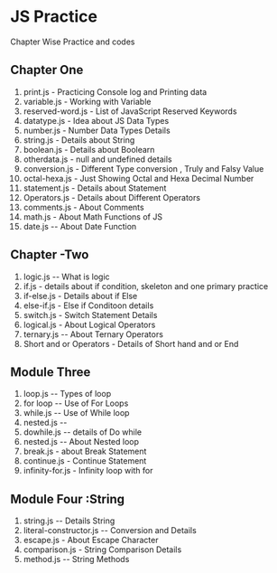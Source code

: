 # JS Practice
Chapter Wise Practice and codes
## Chapter One 
1. print.js  - Practicing Console log and Printing data
2. variable.js - Working with Variable 
3. reserved-word.js - List of JavaScript Reserved Keywords
4. datatype.js - Idea about JS Data Types
5. number.js - Number Data Types Details
6. string.js - Details about String 
7. boolean.js - Details about Boolearn
8. otherdata.js - null and undefined details 
9. conversion.js - Different Type conversion , Truly and Falsy Value
10. octal-hexa.js - Just Showing Octal and Hexa Decimal Number
11. statement.js - Details about Statement
12. Operators.js - Details about Different Operators 
13. comments.js - About Comments 
14. math.js - About Math Functions of JS 
15. date.js -- About Date Function


## Chapter -Two 

1. logic.js -- What is logic
2. if.js - details about if condition, skeleton and one primary practice
3. if-else.js - Details about if Else 
4. else-if.js - Else if Conditoon details 
5. switch.js - Switch Statement Details
6. logical.js - About Logical Operators 
7. ternary.js -- About Ternary Operators 
8. Short and or Operators - Details of Short hand and or End 

## Module Three 
1. loop.js -- Types of loop 
2. for loop -- Use of For Loops 
3. while.js -- Use of While loop
4. nested.js -- 
5. dowhile.js -- details of Do while 
6. nested.js -- About Nested loop
7. break.js - about Break Statement
8. continue.js - Continue Statement
9. infinity-for.js - Infinity loop with for 

## Module Four :String 
1. string.js -- Details String 
2. literal-constructor.js -- Conversion and Details 
3. escape.js - About Escape Character
4. comparison.js - String Comparison Details 
5. method.js -- String Methods 







